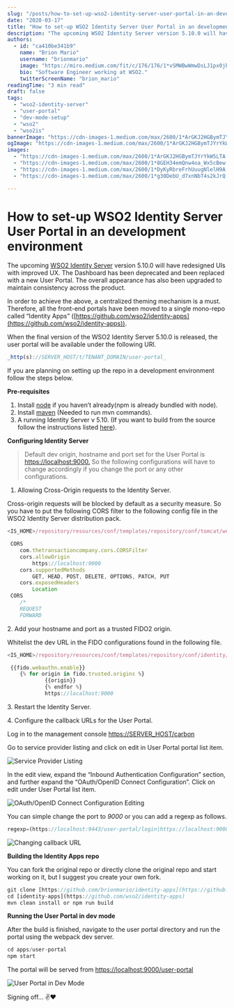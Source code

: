 ```yaml
---
slug: "/posts/how-to-set-up-wso2-identity-server-user-portal-in-an-development-environment/"
date: "2020-03-17"
title: "How to set-up WSO2 Identity Server User Portal in an development environment"
description: "The upcoming WSO2 Identity Server version 5.10.0 will have redesigned UIs with improved UX. The Dashboard has been deprecated and been replaced with a new User Portal. The overall appearance has also…"
authors:
  - id: "ca410be341b9"
    name: "Brion Mario"
    username: "brionmario"
    image: "https://miro.medium.com/fit/c/176/176/1*vSMWBwWmwDsLJ1px0jb07g.jpeg"
    bio: "Software Engineer working at WSO2."
    twitterScreenName: "brion_mario"
readingTime: "3 min read"
draft: false
tags:
  - "wso2-identity-server"
  - "user-portal"
  - "dev-mode-setup"
  - "wso2"
  - "wso2is"
bannerImage: "https://cdn-images-1.medium.com/max/2600/1*ArGKJ2HGBymTJYrYkW5LTA.png"
ogImage: "https://cdn-images-1.medium.com/max/2600/1*ArGKJ2HGBymTJYrYkW5LTA.png"
images:
  - "https://cdn-images-1.medium.com/max/2600/1*ArGKJ2HGBymTJYrYkW5LTA.png"
  - "https://cdn-images-1.medium.com/max/2600/1*8GEH34emQnw4oa_Wx5cBew.png"
  - "https://cdn-images-1.medium.com/max/2600/1*DyKyRbreFrhUuugNlelH9A.png"
  - "https://cdn-images-1.medium.com/max/2600/1*g30DebU_d7xnNbT4s2kJrQ.png"

---
```


# How to set-up WSO2 Identity Server User Portal in an development environment

The upcoming [WSO2 Identity Server](https://wso2.com/identity-and-access-management/) version 5.10.0 will have redesigned UIs with improved UX. The Dashboard has been deprecated and been replaced with a new User Portal. The overall appearance has also been upgraded to maintain consistency across the product.

In order to achieve the above, a centralized theming mechanism is a must. Therefore, all the front-end portals have been moved to a single mono-repo called “Identity Apps” ([https://github.com/wso2/identity-apps](https://github.com/wso2/identity-apps)).

When the final version of the WSO2 Identity Server 5.10.0 is released, the user portal will be available under the following URl.

```js
_http(s)://SERVER_HOST/t/TENANT_DOMAIN/user-portal_
```

If you are planning on setting up the repo in a development environment follow the steps below.

**Pre-requisites**

1.  Install [node](https://nodejs.org/en/download/) if you haven’t already(npm is already bundled with node).
2.  Install [maven](https://maven.apache.org/download.cgi) (Needed to run mvn commands).
3.  A running Identity Server v 5.10. (If you want to build from the source follow the instructions listed [here](https://github.com/wso2/product-is)).

**Configuring Identity Server**

> Default dev origin, hostname and port set for the User Portal is [https://localhost:9000.](https://localhost:9000.) So the following configurations will have to change accordingly if you change the port or any other configurations.

1.  Allowing Cross-Origin requests to the Identity Server.

Cross-origin requests will be blocked by default as a security measure. So you have to put the following CORS filter to the following config file in the WSO2 Identity Server distribution pack.

```js
<IS_HOME>/repository/resources/conf/templates/repository/conf/tomcat/web.xml.j2
```
```js
 CORS
    com.thetransactioncompany.cors.CORSFilter
    cors.allowOrigin
        https://localhost:9000 
    cors.supportedMethods
        GET, HEAD, POST, DELETE, OPTIONS, PATCH, PUT 
    cors.exposedHeaders
        Location 
 CORS
    /*
    REQUEST
    FORWARD 
```

2\. Add your hostname and port as a trusted FIDO2 origin.

Whitelist the dev URL in the FIDO configurations found in the following file.

```js
<IS_HOME>/repository/resources/conf/templates/repository/conf/identity/identity.xml.j2
```
```js
 {{fido.webauthn.enable}} 
    {% for origin in fido.trusted.origins %}
            {{origin}}
            {% endfor %}
            https://localhost:9000 
```

3\. Restart the Identity Server.

4\. Configure the callback URLs for the User Portal.

Log in to the management console [https://SERVER_HOST/carbon](https://localhost:9443/carbon/application/configure-authentication-flow.jsp?spName=travelocity.com)

Go to service provider listing and click on edit in User Portal portal list item.

![Service Provider Listing](https://cdn-images-1.medium.com/max/800/1*ArGKJ2HGBymTJYrYkW5LTA.png)

In the edit view, expand the “Inbound Authentication Configuration” section, and further expand the “OAuth/OpenID Connect Configuration”. Click on edit under User Portal list item.

![OAuth/OpenID Connect Configuration Editing](https://cdn-images-1.medium.com/max/800/1*8GEH34emQnw4oa_Wx5cBew.png)

You can simple change the port to _9000_ or you can add a regexp as follows.

```js
regexp=(https://localhost:9443/user-portal/login|https://localhost:9000/user-portal/login)
```
![Changing callback URL](https://cdn-images-1.medium.com/max/800/1*DyKyRbreFrhUuugNlelH9A.png)

**Building the Identity Apps repo**

You can fork the original repo or directly clone the original repo and start working on it, but I suggest you create your own fork.

```js
git clone [https://github.com/brionmario/identity-apps](https://github.com/wso2/identity-apps)  
cd [identity-apps](https://github.com/wso2/identity-apps)  
mvn clean install or npm run build
```

**Running the User Portal in dev mode**

After the build is finished, navigate to the user portal directory and run the portal using the webpack dev server.

```js
cd apps/user-portal  
npm start
```

The portal will be served from [https://localhost:9000/user-portal](https://localhost:9000/user-portal)

![User Portal in Dev Mode](https://cdn-images-1.medium.com/max/800/1*g30DebU_d7xnNbT4s2kJrQ.png)

Signing off… ✌️❤️
